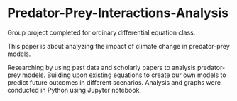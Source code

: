 # Predator-Prey-Interactions-Analysis
Group project completed for ordinary differential equation class.

This paper is about analyzing the impact of climate change in predator-prey models.

Researching by using past data and scholarly papers to analysis predator-prey models. Building upon existing equations to create our own models to predict future outcomes in different scenarios. Analysis and graphs were conducted in Python using Jupyter notebook.
